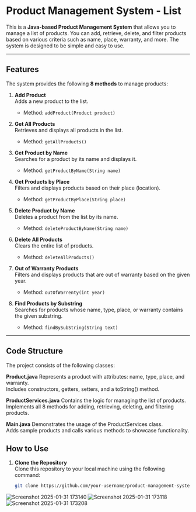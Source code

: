 # Product Management System - List
This is a **Java-based Product Management System** that allows you to manage a list of products. You can add, retrieve, delete, and filter products based on various criteria such as name, place, warranty, and more. 
The system is designed to be simple and easy to use.

---

## Features

The system provides the following **8 methods** to manage products:

1. **Add Product**  
   Adds a new product to the list.  
   - Method: `addProduct(Product product)`

2. **Get All Products**  
   Retrieves and displays all products in the list.  
   - Method: `getAllProducts()`

3. **Get Product by Name**  
   Searches for a product by its name and displays it.  
   - Method: `getProductByName(String name)`

4. **Get Products by Place**  
   Filters and displays products based on their place (location).  
   - Method: `getProductByPlace(String place)`

5. **Delete Product by Name**  
   Deletes a product from the list by its name.  
   - Method: `deleteProductByName(String name)`

6. **Delete All Products**  
   Clears the entire list of products.  
   - Method: `deleteAllProducts()`

7. **Out of Warranty Products**  
   Filters and displays products that are out of warranty based on the given year.  
   - Method: `outOfWarrenty(int year)`

8. **Find Products by Substring**  
   Searches for products whose name, type, place, or warranty contains the given substring.  
   - Method: `findBySubString(String text)`

---

## Code Structure
The project consists of the following classes:<br>

**Product.java**
Represents a product with attributes: name, type, place, and warranty.<br>
Includes constructors, getters, setters, and a toString() method.<br>

**ProductServices.java**
Contains the logic for managing the list of products.<br>
Implements all 8 methods for adding, retrieving, deleting, and filtering products.<br>

**Main.java**
Demonstrates the usage of the ProductServices class.<br>
Adds sample products and calls various methods to showcase functionality.<br>


## How to Use
1. **Clone the Repository**  
   Clone this repository to your local machine using the following command:  
   ```bash
   git clone https://github.com/your-username/product-management-system.git

![Screenshot 2025-01-31 173140](https://github.com/user-attachments/assets/ac6e57a4-d501-4da8-80af-16b68b740154)
![Screenshot 2025-01-31 173118](https://github.com/user-attachments/assets/9493c343-1eb6-49ca-a142-3bd4774ed521)
![Screenshot 2025-01-31 173208](https://github.com/user-attachments/assets/f9fc4a78-bd33-44f5-8944-c0ed494fb0a0)

   
